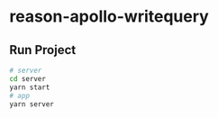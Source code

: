 # reason-apollo-writequery

## Run Project

```sh
# server
cd server
yarn start
# app
yarn server
```
